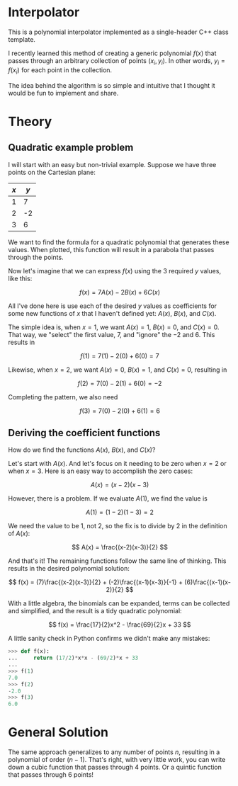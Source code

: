 # Interpolator
This is a polynomial interpolator implemented as a single-header C++ class template.

I recently learned this method of creating a generic polynomial $f(x)$
that passes through an arbitrary collection of points $(x_i, y_i)$.
In other words, $y_i=f(x_i)$ for each point in the collection.

The idea behind the algorithm is so simple and intuitive that
I thought it would be fun to implement and share.

# Theory

## Quadratic example problem

I will start with an easy but non-trivial example.
Suppose we have three points on the Cartesian plane:

| $x$ | $y$ |
| --- | --- |
| 1 | 7 |
| 2 | -2 |
| 3 | 6 |

We want to find the formula for a quadratic polynomial that generates these values.
When plotted, this function will result in a parabola that passes through the points.

Now let's imagine that we can express $f(x)$ using the 3 required $y$ values, like this:

$$
f(x) = 7A(x) - 2B(x) + 6C(x)
$$

All I've done here is use each of the desired $y$ values as coefficients for
some new functions of $x$ that I haven't defined yet: $A(x)$, $B(x)$, and $C(x)$.

The simple idea is, when $x=1$, we want $A(x)=1$, $B(x)=0$, and $C(x)=0$.
That way, we "select" the first value, $7$, and "ignore" the $-2$ and $6$. This results in

$$
f(1) = 7(1) - 2(0) + 6(0) = 7
$$

Likewise, when $x=2$, we want $A(x)=0$, $B(x)=1$, and $C(x)=0$, resulting in

$$
f(2) = 7(0) - 2(1) + 6(0) = -2
$$

Completing the pattern, we also need

$$
f(3) = 7(0) - 2(0) + 6(1) = 6
$$

## Deriving the coefficient functions

How do we find the functions $A(x)$, $B(x)$, and $C(x)$?

Let's start with $A(x)$. And let's focus on it needing to be
zero when $x=2$ or when $x=3$. Here is an easy way to accomplish
the zero cases:

$$
A(x) = (x-2)(x-3)
$$

However, there is a problem. If we evaluate $A(1)$, we find the value is

$$
A(1) = (1-2)(1-3) = 2
$$

We need the value to be 1, not 2, so the fix is to divide by 2 in the definition of $A(x)$:

$$
A(x) = \frac{(x-2)(x-3)}{2}
$$

And that's it! The remaining functions follow the same line of thinking.
This results in the desired polynomial solution:

$$
f(x) = (7)\frac{(x-2)(x-3)}{2} + (-2)\frac{(x-1)(x-3)}{-1} + (6)\frac{(x-1)(x-2)}{2}
$$

With a little algebra, the binomials can be expanded, terms can be collected and simplified, and the result is a tidy quadratic polynomial:

$$
f(x) = \frac{17}{2}x^2 - \frac{69}{2}x + 33
$$

A little sanity check in Python confirms we didn't make any mistakes:

```python
>>> def f(x):
...     return (17/2)*x*x - (69/2)*x + 33
... 
>>> f(1)
7.0
>>> f(2)
-2.0
>>> f(3)
6.0
```

# General Solution

The same approach generalizes to any number of points $n$,
resulting in a polynomial of order $(n-1)$. That's right,
with very little work, you can write down a cubic function
that passes through 4 points. Or a quintic function that
passes through 6 points!


